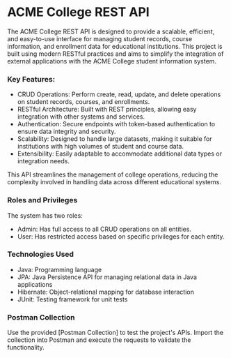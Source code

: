 <h1>ACME College REST API</h1>
The ACME College REST API is designed to provide a scalable, efficient, and easy-to-use interface for managing student records, course information, and enrollment data for educational institutions. This project is built using modern RESTful practices and aims to simplify the integration of external applications with the ACME College student information system.

<h3>Key Features:</h3>
<ul>
  <li>CRUD Operations: Perform create, read, update, and delete operations on student records, courses, and enrollments.</li>
  <li>RESTful Architecture: Built with REST principles, allowing easy integration with other systems and services.</li>
  <li>Authentication: Secure endpoints with token-based authentication to ensure data integrity and security.</li>
  <li>Scalability: Designed to handle large datasets, making it suitable for institutions with high volumes of student and course data.</li>
  <li>Extensibility: Easily adaptable to accommodate additional data types or integration needs.</li>
</ul>
This API streamlines the management of college operations, reducing the complexity involved in handling data across different educational systems.

<h3>Roles and Privileges</h3>
The system has two roles:
<ul>
  <li>Admin: Has full access to all CRUD operations on all entities.</li>
  <li>User: Has restricted access based on specific privileges for each entity.</li>
</ul>

<h3>Technologies Used</h3>
<ul>
  <li>Java: Programming language</li>
  <li>JPA: Java Persistence API for managing relational data in Java applications</li>
  <li>Hibernate: Object-relational mapping for database interaction</li>
  <li>JUnit: Testing framework for unit tests</li>
</ul>

<h3>Postman Collection</h3>
Use the provided [Postman Collection] to test the project's APIs. Import the collection into Postman and execute the requests to validate the functionality.
